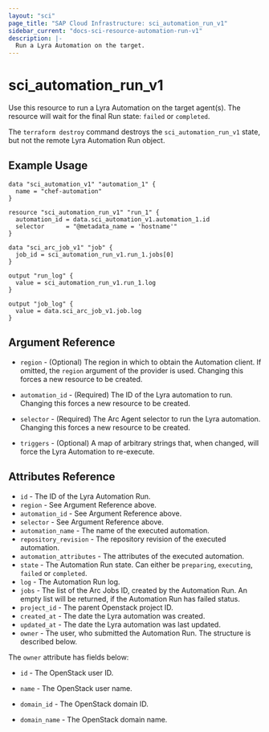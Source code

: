 ```yaml
---
layout: "sci"
page_title: "SAP Cloud Infrastructure: sci_automation_run_v1"
sidebar_current: "docs-sci-resource-automation-run-v1"
description: |-
  Run a Lyra Automation on the target.
---
```


# sci\_automation\_run\_v1

Use this resource to run a Lyra Automation on the target agent(s). The resource
will wait for the final Run state: `failed` or `completed`.

The `terraform destroy` command destroys the `sci_automation_run_v1` state,
but not the remote Lyra Automation Run object.

## Example Usage

```hcl
data "sci_automation_v1" "automation_1" {
  name = "chef-automation"
}

resource "sci_automation_run_v1" "run_1" {
  automation_id = data.sci_automation_v1.automation_1.id
  selector      = "@metadata_name = 'hostname'"
}

data "sci_arc_job_v1" "job" {
  job_id = sci_automation_run_v1.run_1.jobs[0]
}

output "run_log" {
  value = sci_automation_run_v1.run_1.log
}

output "job_log" {
  value = data.sci_arc_job_v1.job.log
}
```

## Argument Reference

* `region` - (Optional) The region in which to obtain the Automation client. If
  omitted, the `region` argument of the provider is used. Changing this forces
  a new resource to be created.

* `automation_id` - (Required) The ID of the Lyra automation to run. Changing
  this forces a new resource to be created.

* `selector` - (Required) The Arc Agent selector to run the Lyra automation.
  Changing this forces a new resource to be created.

* `triggers` - (Optional) A map of arbitrary strings that, when changed, will
  force the Lyra Automation to re-execute.

## Attributes Reference

* `id` - The ID of the Lyra Automation Run.
* `region` - See Argument Reference above.
* `automation_id` - See Argument Reference above.
* `selector` - See Argument Reference above.
* `automation_name` - The name of the executed automation.
* `repository_revision` - The repository revision of the executed automation.
* `automation_attributes` - The attributes of the executed automation.
* `state` - The Automation Run state. Can either be `preparing`, `executing`,
  `failed` or `completed`.
* `log` - The Automation Run log.
* `jobs` - The list of the Arc Jobs ID, created by the Automation Run. An empty
  list will be returned, if the Automation Run has failed status.
* `project_id` - The parent Openstack project ID.
* `created_at` - The date the Lyra automation was created.
* `updated_at` - The date the Lyra automation was last updated.
* `owner` - The user, who submitted the Automation Run. The structure is
  described below.

The `owner` attribute has fields below:

* `id` - The OpenStack user ID.

* `name` - The OpenStack user name.

* `domain_id` - The OpenStack domain ID.

* `domain_name` - The OpenStack domain name.
